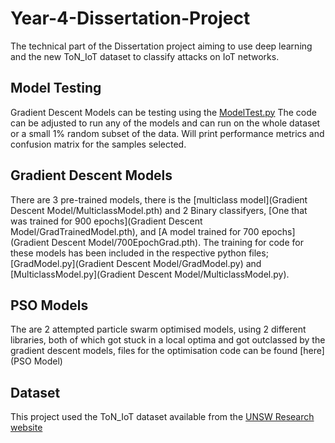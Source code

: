 # Year-4-Dissertation-Project
The technical part of the Dissertation project aiming to use deep learning and the new ToN_IoT dataset to classify attacks on IoT networks.

## Model Testing
Gradient Descent Models can be testing using the [ModelTest.py](ModelTest.py) The code can be adjusted to run any of the models and can run on the whole dataset or a small 1% random subset of the data. Will print performance metrics and confusion matrix for the samples selected.

## Gradient Descent Models
There are 3 pre-trained models, there is the [multiclass model](Gradient Descent Model/MulticlassModel.pth) and 2 Binary classifyers, [One that was trained for 900 epochs](Gradient Descent Model/GradTrainedModel.pth), and [A model trained for 700 epochs](Gradient Descent Model/700EpochGrad.pth).
The training for code for these models has been included in the respective python files; [GradModel.py](Gradient Descent Model/GradModel.py) and [MulticlassModel.py](Gradient Descent Model/MulticlassModel.py).

## PSO Models
The are 2 attempted particle swarm optimised models, using 2 different libraries, both of which got stuck in a local optima and got outclassed by the gradient descent models, files for the optimisation code can be found [here](PSO Model)

## Dataset
This project used the ToN_IoT dataset available from the [UNSW Research website](https://research.unsw.edu.au/projects/toniot-datasets)
